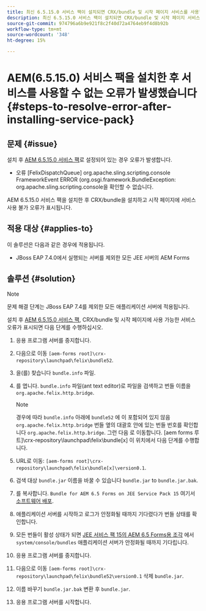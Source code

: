 ```yaml
---
title: 최신 6.5.15.0 서비스 팩이 설치되면 CRX/bundle 및 시작 페이지 서비스를 사용할 수 없는 오류가 발생합니다
description: 최신 6.5.15.0 서비스 팩이 설치되면 CRX/bundle 및 시작 페이지 서비스를 사용할 수 없는 오류가 발생합니다
source-git-commit: 974796a6b9e921f8c2f40d72a4764eb9f4d8b92b
workflow-type: tm+mt
source-wordcount: '348'
ht-degree: 15%

---
```



# AEM(6.5.15.0) 서비스 팩을 설치한 후 서비스를 사용할 수 없는 오류가 발생했습니다 {#steps-to-resolve-error-after-installing-service-pack}

## 문제 {#issue}

설치 후 [AEM 6.5.15.0 서비스 팩](https://experience.adobe.com/#/downloads/content/software-distribution/en/aem.html?package=/content/software-distribution/en/details.html/content/dam/aem/public/adobe/packages/cq650/servicepack/aem-service-pkg-6.5.15.0.zip)로 설정되어 있는 경우 오류가 발생합니다.
* 오류 [FelixDispatchQueue] org.apache.sling.scripting.console FrameworkEvent ERROR (org.osgi.framework.BundleException: org.apache.sling.scripting.console을 확인할 수 없습니다.

AEM 6.5.15.0 서비스 팩을 설치한 후 CRX/bundle을 설치하고 시작 페이지에 서비스 사용 불가 오류가 표시됩니다.

## 적용 대상 {#applies-to}

이 솔루션은 다음과 같은 경우에 적용됩니다.
* JBoss EAP 7.4.0에서 실행되는 서버를 제외한 모든 JEE 서버의 AEM Forms

## 솔루션 {#solution}

>[!NOTE]
>
>문제 해결 단계는 JBoss EAP 7.4를 제외한 모든 애플리케이션 서버에 적용됩니다.

설치 후 [AEM 6.5.15.0 서비스 팩](https://experience.adobe.com/#/downloads/content/software-distribution/en/aem.html?package=/content/software-distribution/en/details.html/content/dam/aem/public/adobe/packages/cq650/servicepack/aem-service-pkg-6.5.15.0.zip), CRX/bundle 및 시작 페이지에 사용 가능한 서비스 오류가 표시되면 다음 단계를 수행하십시오.

1. 응용 프로그램 서버를 중지합니다.
1. 다음으로 이동 `[aem-forms root]\crx-repository\launchpad\felix\bundle52`.
1. 을(를) 찾습니다 `bundle.info` 파일.
1. 를 엽니다. `bundle.info` 파일(ant text editor)로 파일을 검색하고 번들 이름을 `org.apache.felix.http.bridge`.

   >[!NOTE]
   >
   >경우에 따라 `bundle.info` 아래에 `bundle52` 에 이 포함되어 있지 않음 `org.apache.felix.http.bridge` 번들 옆의 대괄호 안에 있는 번들 번호를 확인합니다 `org.apache.felix.http.bridge`. 그런 다음 로 이동합니다. [aem forms 루트]\crx-repository\launchpad\felix\bundle[x] 이 위치에서 다음 단계를 수행합니다.

1. URL로 이동: `[aem-forms root]\crx-repository\launchpad\felix\bundle[x]\version0.1`.
1. 검색 대상 `bundle.jar` 이름을 바꿀 수 있습니다 `bundle.jar` to `bundle.jar.bak`.
1. 를 복사합니다. `Bundle for AEM 6.5 Forms on JEE Service Pack 15` 여기서 [소프트웨어 배포](https://experience.adobe.com/#/downloads/content/software-distribution/en/aem.html?package=/content/software-distribution/en/details.html/content/dam/aem/public/adobe/packages/cq650/featurepack/bundle.jar).
1. 애플리케이션 서버를 시작하고 로그가 안정화될 때까지 기다렸다가 번들 상태를 확인합니다.
1. 모든 번들이 활성 상태가 되면 [JEE 서비스 팩 15의 AEM 6.5 Forms용 조각](https://experience.adobe.com/#/downloads/content/software-distribution/en/aem.html?package=/content/software-distribution/en/details.html/content/dam/aem/public/adobe/packages/cq650/featurepack/org.apache.felix.http.servlet-api-1.2.0_fragment_full.jar) 에서 `system/console/bundles` 애플리케이션 서버가 안정화될 때까지 기다립니다.
1. 응용 프로그램 서버를 중지합니다.
1. 다음으로 이동 `[aem-forms root]\crx-repository\launchpad\felix\bundle52\version0.1` 삭제 `bundle.jar`.
1. 이름 바꾸기 `bundle.jar.bak` 변환 후 `bundle.jar`.
1. 응용 프로그램 서버를 시작합니다.